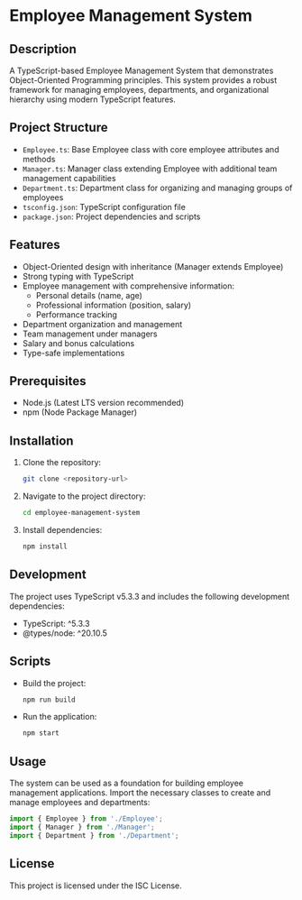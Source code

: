 # Employee Management System

## Description
A TypeScript-based Employee Management System that demonstrates Object-Oriented Programming principles. This system provides a robust framework for managing employees, departments, and organizational hierarchy using modern TypeScript features.

## Project Structure
- `Employee.ts`: Base Employee class with core employee attributes and methods
- `Manager.ts`: Manager class extending Employee with additional team management capabilities
- `Department.ts`: Department class for organizing and managing groups of employees
- `tsconfig.json`: TypeScript configuration file
- `package.json`: Project dependencies and scripts

## Features
- Object-Oriented design with inheritance (Manager extends Employee)
- Strong typing with TypeScript
- Employee management with comprehensive information:
  - Personal details (name, age)
  - Professional information (position, salary)
  - Performance tracking
- Department organization and management
- Team management under managers
- Salary and bonus calculations
- Type-safe implementations

## Prerequisites
- Node.js (Latest LTS version recommended)
- npm (Node Package Manager)

## Installation
1. Clone the repository:
   ```bash
   git clone <repository-url>
   ```
2. Navigate to the project directory:
   ```bash
   cd employee-management-system
   ```
3. Install dependencies:
   ```bash
   npm install
   ```

## Development
The project uses TypeScript v5.3.3 and includes the following development dependencies:
- TypeScript: ^5.3.3
- @types/node: ^20.10.5

## Scripts
- Build the project:
  ```bash
  npm run build
  ```
- Run the application:
  ```bash
  npm start
  ```

## Usage
The system can be used as a foundation for building employee management applications. Import the necessary classes to create and manage employees and departments:

```typescript
import { Employee } from './Employee';
import { Manager } from './Manager';
import { Department } from './Department';
```

## License
This project is licensed under the ISC License.
